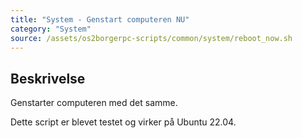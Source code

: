 ```yaml
---
title: "System - Genstart computeren NU"
category: "System"
source: /assets/os2borgerpc-scripts/common/system/reboot_now.sh
---
```


## Beskrivelse
Genstarter computeren med det samme.

Dette script er blevet testet og virker på Ubuntu 22.04.
